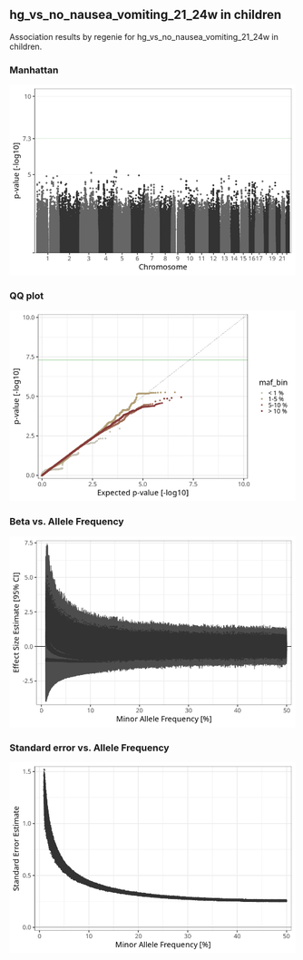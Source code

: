 ## hg_vs_no_nausea_vomiting_21_24w in children
Association results by regenie for hg_vs_no_nausea_vomiting_21_24w in children.
### Manhattan
![](figures/pop_children_pheno_hg_vs_no_nausea_vomiting_21_24w_mh.png)
### QQ plot
![](figures/pop_children_pheno_hg_vs_no_nausea_vomiting_21_24w_qq.png)
### Beta vs. Allele Frequency
![](figures/pop_children_pheno_hg_vs_no_nausea_vomiting_21_24w_beta_af.png)
### Standard error vs. Allele Frequency
![](figures/pop_children_pheno_hg_vs_no_nausea_vomiting_21_24w_se_af.png)
